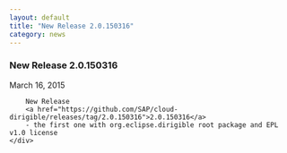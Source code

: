 ```yaml
---
layout: default
title: "New Release 2.0.150316"
category: news
---
```

<div class="container">
	<div class="post">
		<b><h3>New Release 2.0.150316</h3></b>
		<div class="post-info">March 16, 2015</div>
		
		New Release 
		<a href="https://github.com/SAP/cloud-dirigible/releases/tag/2.0.150316">2.0.150316</a>
		- the first one with org.eclipse.dirigible root package and EPL v1.0 license
	</div>
</div>